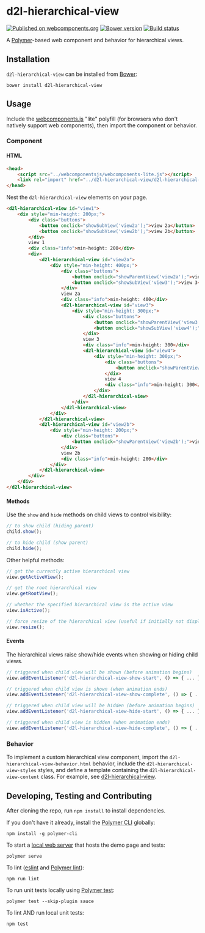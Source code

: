 # d2l-hierarchical-view
[![Published on webcomponents.org](https://img.shields.io/badge/webcomponents.org-published-blue.svg)](https://www.webcomponents.org/element/BrightspaceUI/hierarchical-view)
[![Bower version][bower-image]][bower-url]
[![Build status][ci-image]][ci-url]

A [Polymer](https://www.polymer-project.org/1.0/)-based web component and behavior for hierarchical views.

## Installation

`d2l-hierarchical-view` can be installed from [Bower][bower-url]:
```shell
bower install d2l-hierarchical-view
```

## Usage

Include the [webcomponents.js](http://webcomponents.org/polyfills/) "lite" polyfill (for browsers who don't natively support web components), then import the component or behavior.

### Component

#### HTML

```html
<head>
	<script src="../webcomponentsjs/webcomponents-lite.js"></script>
	<link rel="import" href="../d2l-hierarchical-view/d2l-hierarchical-view.html">
</head>
```

Nest the `d2l-hierarchical-view` elements on your page.

<!---
```
<custom-element-demo>
  <template>
    <script src="../webcomponentsjs/webcomponents-lite.js"></script>
    <link rel="import" href="../d2l-typography/d2l-typography.html">
    <link rel="import" href="d2l-hierarchical-view.html">
    <custom-style include="d2l-typography">
      <style is="custom-style" include="d2l-typography"></style>
    </custom-style>
    <style>
      html {
        font-size: 20px;
      }
      body {
        color: var(--d2l-color-ferrite);
        font-family: 'Lato', 'Lucida Sans Unicode', 'Lucida Grande', sans-serif;
        letter-spacing: 0.01rem;
        font-size: 0.95rem;
        font-weight: 400;
        line-height: 1.4rem;
      }
    </style>
    <script>
      function showSubView(id) {
        var view = document.getElementById(id);
        view.show();
      }
      function showParentView(id) {
        var view = document.getElementById(id);
        view.hide();
      }
    </script>
    <next-code-block></next-code-block>
  </template>
</custom-element-demo>
```
-->
```html
<d2l-hierarchical-view id="view1">
	<div style="min-height: 200px;">
		<div class="buttons">
			<button onclick="showSubView('view2a');">view 2a</button>
			<button onclick="showSubView('view2b');">view 2b</button>
		</div>
		view 1
		<div class="info">min-height: 200</div>
		<div>
			<d2l-hierarchical-view id="view2a">
				<div style="min-height: 400px;">
					<div class="buttons">
						<button onclick="showParentView('view2a');">view 1 (parent)</button>
						<button onclick="showSubView('view3');">view 3</button>
					</div>
					view 2a
					<div class="info">min-height: 400</div>
					<d2l-hierarchical-view id="view3">
						<div style="min-height: 300px;">
							<div class="buttons">
								<button onclick="showParentView('view3');">view 2a (parent)</button>
								<button onclick="showSubView('view4');">view 4</button>
							</div>
							view 3
							<div class="info">min-height: 300</div>
							<d2l-hierarchical-view id="view4">
								<div style="min-height: 300px;">
									<div class="buttons">
										<button onclick="showParentView('view4');">view 3 (parent)</button>
									</div>
									view 4
									<div class="info">min-height: 300</div>
								</div>
							</d2l-hierarchical-view>
						</div>
					</d2l-hierarchical-view>
				</div>
			</d2l-hierarchical-view>
			<d2l-hierarchical-view id="view2b">
				<div style="min-height: 200px;">
					<div class="buttons">
						<button onclick="showParentView('view2b');">view 1 (parent)</button>
					</div>
					view 2b
					<div class="info">min-height: 200</div>
				</div>
			</d2l-hierarchical-view>
		</div>
	</div>
</d2l-hierarchical-view>
```

#### Methods

Use the `show` and `hide` methods on child views to control visibility:

```javascript
// to show child (hiding parent)
child.show();

// to hide child (show parent)
child.hide();
```

Other helpful methods:

```javascript
// get the currently active hierarchical view
view.getActiveView();

// get the root hierarchical view
view.getRootView();

// whether the specified hierarchical view is the active view
view.isActive();

// force resize of the hierarchical view (useful if initially not displayed when attached)
view.resize();
```

#### Events

The hierarchical views raise show/hide events when showing or hiding child views.

```javascript
// triggered when child view will be shown (before animation begins)
view.addEventListener('d2l-hierarchical-view-show-start', () => { ... });

// triggered when child view is shown (when animation ends)
view.addEventListener('d2l-hierarchical-view-show-complete', () => { ... });

// triggered when child view will be hidden (before animation begins)
view.addEventListener('d2l-hierarchical-view-hide-start', () => { ... });

// triggered when child view is hidden (when animation ends)
view.addEventListener('d2l-hierarchical-view-hide-complete', () => { ... });
```

### Behavior

To implement a custom hierarchical view component, import the `d2l-hierarchical-view-behavior.html` behavior, include the `d2l-hierarchical-view-styles` styles, and define a template containing the `d2l-hierarchical-view-content` class.  For example, see  [d2l-hierarchical-view](https://github.com/Brightspace/d2l-hierarchical-view-ui/blob/master/d2l-hierarchical-view.html).

## Developing, Testing and Contributing

After cloning the repo, run `npm install` to install dependencies.

If you don't have it already, install the [Polymer CLI](https://www.polymer-project.org/2.0/docs/tools/polymer-cli) globally:

```shell
npm install -g polymer-cli
```

To start a [local web server](https://www.polymer-project.org/2.0/docs/tools/polymer-cli-commands#serve) that hosts the demo page and tests:

```shell
polymer serve
```

To lint ([eslint](http://eslint.org/) and [Polymer lint](https://www.polymer-project.org/2.0/docs/tools/polymer-cli-commands#lint)):

```shell
npm run lint
```

To run unit tests locally using [Polymer test](https://www.polymer-project.org/2.0/docs/tools/polymer-cli-commands#tests):

```shell
polymer test --skip-plugin sauce
```

To lint AND run local unit tests:

```shell
npm test
```

[bower-url]: http://bower.io/search/?q=d2l-hierarchical-view
[bower-image]: https://badge.fury.io/bo/d2l-hierarchical-view.svg
[ci-url]: https://travis-ci.org/BrightspaceUI/hierarchical-view
[ci-image]: https://travis-ci.org/BrightspaceUI/hierarchical-view.svg?branch=master
